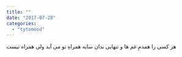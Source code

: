```yaml
---
title: ""
date: "2017-07-28"
categories: 
  - "tytomood"
---
```


هر کسی را همدمِ غم ها و تنهایی ندان سایه همراهِ تو می آید ولی همراه نیست

